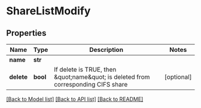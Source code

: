 # ShareListModify

## Properties
Name | Type | Description | Notes
------------ | ------------- | ------------- | -------------
**name** | **str** |  | 
**delete** | **bool** | If delete is TRUE, then \&quot;name\&quot; is deleted from corresponding CIFS share | [optional] 

[[Back to Model list]](../README.md#documentation-for-models) [[Back to API list]](../README.md#documentation-for-api-endpoints) [[Back to README]](../README.md)


